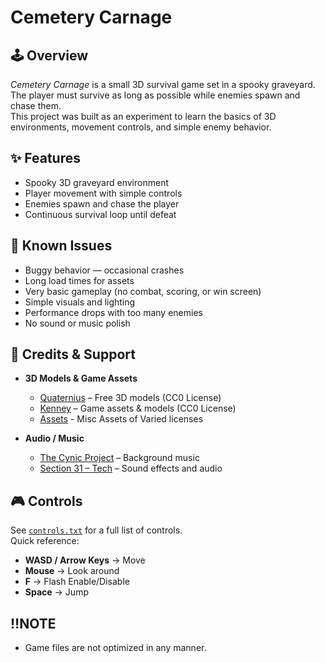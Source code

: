 # Cemetery Carnage

## 🕹️ Overview
*Cemetery Carnage* is a small 3D survival game set in a spooky graveyard. The player must survive as long as possible while enemies spawn and chase them.  
This project was built as an experiment to learn the basics of 3D environments, movement controls, and simple enemy behavior.

## ✨ Features
- Spooky 3D graveyard environment
- Player movement with simple controls
- Enemies spawn and chase the player
- Continuous survival loop until defeat

## 🐛 Known Issues
- Buggy behavior — occasional crashes
- Long load times for assets
- Very basic gameplay (no combat, scoring, or win screen)
- Simple visuals and lighting
- Performance drops with too many enemies
- No sound or music polish

## 🙏 Credits & Support
- **3D Models & Game Assets** 
  - [Quaternius](https://quaternius.com) – Free 3D models (CC0 License)  
  - [Kenney](https://kenney.nl) – Game assets & models (CC0 License)
  - [Assets](https://opengameart.org/) - Misc Assets of Varied licenses

- **Audio / Music**  
  - [The Cynic Project](https://thecynicproject.com) – Background music  
  - [Section 31 – Tech](https://soundcloud.com/section31tech) – Sound effects and audio  


## 🎮 Controls
See [`controls.txt`](controls.txt) for a full list of controls.  
Quick reference:  
- **WASD / Arrow Keys** → Move  
- **Mouse** → Look around  
- **F** → Flash Enable/Disable
- **Space** → Jump    

## ‼️NOTE 
- Game files are not optimized in any manner.
  
